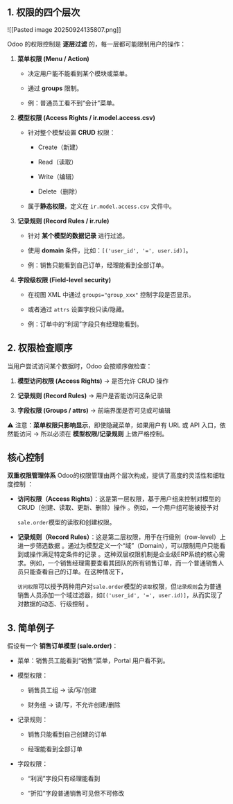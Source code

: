 ## 1. 权限的四个层次

![[Pasted image 20250924135807.png]]


Odoo 的权限控制是 **逐层过滤** 的，每一层都可能限制用户的操作：

1. **菜单权限 (Menu / Action)**
    
    - 决定用户能不能看到某个模块或菜单。
        
    - 通过 **groups** 限制。
        
    - 例：普通员工看不到“会计”菜单。
        
2. **模型权限 (Access Rights / ir.model.access.csv)**
    
    - 针对整个模型设置 **CRUD** 权限：
        
        - Create（新建）
            
        - Read（读取）
            
        - Write（编辑）
            
        - Delete（删除）
            
    - 属于**静态权限**，定义在 `ir.model.access.csv` 文件中。
        
3. **记录规则 (Record Rules / ir.rule)**
    
    - 针对 **某个模型的数据记录** 进行过滤。
        
    - 使用 **domain** 条件，比如：`[('user_id', '=', user.id)]`。
        
    - 例：销售只能看到自己订单，经理能看到全部订单。
        
4. **字段级权限 (Field-level security)**
    
    - 在视图 XML 中通过 `groups="group_xxx"` 控制字段是否显示。
        
    - 或者通过 `attrs` 设置字段只读/隐藏。
        
    - 例：订单中的“利润”字段只有经理能看到。


## 2. 权限检查顺序

当用户尝试访问某个数据时，Odoo 会按顺序做检查：

1. **模型访问权限 (Access Rights)** → 是否允许 CRUD 操作
    
2. **记录规则 (Record Rules)** → 用户是否能访问这条记录
    
3. **字段权限 (Groups / attrs)** → 前端界面是否可见或可编辑
    

⚠️ 注意：**菜单权限只影响显示**，即使隐藏菜单，如果用户有 URL 或 API 入口，依然能访问 → 所以必须在 **模型权限/记录规则** 上做严格控制。



## 核心控制

**双重权限管理体系** Odoo的权限管理由两个层次构成，提供了高度的灵活性和细粒度控制 ：  

- **访问权限（Access Rights）**：这是第一层权限，基于用户组来控制对模型的CRUD（创建、读取、更新、删除）操作 。例如，一个用户组可能被授予对  
    
    `sale.order`模型的读取和创建权限。
    
- **记录规则（Record Rules）**：这是第二层权限，用于在行级别（row-level）上进一步筛选数据 。通过为模型定义一个“域”（Domain），可以限制用户只能看到或操作满足特定条件的记录 。这种双层权限机制是企业级ERP系统的核心需求。例如，一个销售经理需要查看其团队的所有销售订单，而一个普通销售人员只能查看自己的订单。在这种情况下，  
    
    `访问权限`可以授予两种用户对`sale.order`模型的`读取`权限，但`记录规则`会为普通销售人员添加一个域过滤器，如`[('user_id', '=', user.id)]`，从而实现了对数据的动态、行级控制 。  



## 3. 简单例子

假设有一个 **销售订单模型 (sale.order)**：

- 菜单：销售员工能看到“销售”菜单，Portal 用户看不到。
    
- 模型权限：
    
    - 销售员工组 → 读/写/创建
        
    - 财务组 → 读/写，不允许创建/删除
        
- 记录规则：
    
    - 销售只能看到自己创建的订单
        
    - 经理能看到全部订单
        
- 字段权限：
    
    - “利润”字段只有经理能看到
        
    - “折扣”字段普通销售可见但不可修改